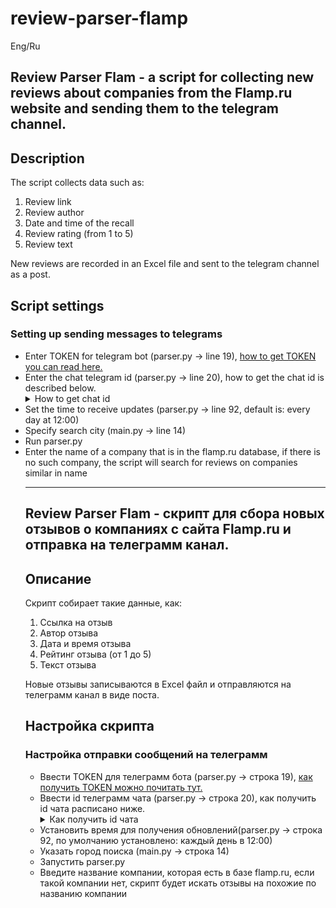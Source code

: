 # review-parser-flamp
Eng/Ru

<h2>Review Parser Flam - a script for collecting new reviews about companies from the Flamp.ru website and sending them to the telegram channel.</h2>

<h2>Description</h2>
The script collects data such as:
<ol>
  <li>Review link</li>
  <li>Review author</li>
  <li>Date and time of the recall</li>
  <li>Review rating (from 1 to 5)</li>
  <li>Review text</li>
</ol>

New reviews are recorded in an Excel file and sent to the telegram channel as a post.

<h2>Script settings</h2>

<h3>Setting up sending messages to telegrams</h3>
<ul>
<li>Enter TOKEN for telegram bot (parser.py -> line 19), <a href="https://core.telegram.org/bots">how to get TOKEN you can read here.</a></li >
<li>Enter the chat telegram id (parser.py -> line 20), how to get the chat id is described below.</li>
<details>
   <summary>How to get chat id</summary>
    To get the Telegram ID of a public chat or group, use the @username_to_id_bot bot. Step-by-step instruction:
    <ul>
    <li>Looking for @username_to_id_bot through the Telegram search bar.</li>
    <li>Launch the bot by pressing the "Start" button.</li>
    <li>We go to the chat or group, information about which we want to know.
    <li>Copy the link to the chat. It can be found in the chat / group settings by clicking on the "Invite" button. The link will be at the top of the window that opens.</li>
    <li>Next, we return to our bot and send it the link we copied earlier.</li>
    <li>In the response message, we get the basic data about the chat/group. The bottom line will be ID.</li>
    </ul>
</details>
<li>Set the time to receive updates (parser.py -> line 92, default is: every day at 12:00)</li>
<li>Specify search city (main.py -> line 14)</li>
<li>Run parser.py</li>
<li>Enter the name of a company that is in the flamp.ru database, if there is no such company, the script will search for reviews on companies similar in name</li>

___________________________________________________________________________________________________________________________


<h2>Review Parser Flam - скрипт для сбора новых отзывов о компаниях c сайта Flamp.ru и отправка на телеграмм канал.</h2>

<h2>Описание</h2>
Скрипт собирает такие данные, как:

<ol>
  <li>Ссылка на отзыв</li>
  <li>Автор отзыва</li>
  <li>Дата и время отзыва</li>
  <li>Рейтинг отзыва (от 1 до 5)</li>
  <li>Текст отзыва</li>
</ol>

Новые отзывы записываются в Excel файл и отправляются на телеграмм канал в виде поста.

<h2>Настройка скрипта</h2>

<h3>Настройка отправки сообщений на телеграмм</h3>
<ul>
<li>Ввести TOKEN для телеграмм бота (parser.py -> строка 19), <a href="https://core.telegram.org/bots">как получить TOKEN можно почитать тут.</a></li>
<li>Ввести id телеграмм чата (parser.py -> строка 20), как получить id чата расписано ниже.</li> 
<details>
   <summary>Как получить id чата</summary>  
    Чтобы получить ID Telegram публичного чата или группы, воспользуйтесь ботом @username_to_id_bot. Пошаговая инструкция:
    <ul>
    <li>Ищем @username_to_id_bot через поисковую строку Telegram.</li>
    <li>Запускаем бот нажатием кнопки «Начать».</li>
    <li>Заходим в чат или группу, информацию о которой хотим узнать.
    <li>Копируем ссылку на чат. Её можно найти в настройках чата/группы при нажатии на кнопку «Пригласить». Ссылка будет находиться в верхней части открывшегося окна.</li>
    <li>Далее возвращаемся к нашему боту и отправляем ему скопированную ранее ссылку.</li>
    <li>В ответном сообщении получаем основные данные о чате/группе. В нижней строке будет ID.</li>
    </ul>
</details>

<li>Установить время для получения обновлений(parser.py -> строка 92, по умолчанию установлено: каждый день в 12:00)</li>
<li>Указать город поиска (main.py -> строка 14)</li>
<li>Запустить parser.py</li>
<li>Введите название компании, которая есть в базе flamp.ru, если такой компании нет, скрипт будет искать отзывы на похожие по названию компании</li>

